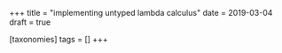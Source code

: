 +++
title = "implementing untyped lambda calculus"
date = 2019-03-04
draft = true

[taxonomies]
tags = []
+++
